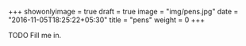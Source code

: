 +++
showonlyimage = true
draft = true
image = "img/pens.jpg"
date = "2016-11-05T18:25:22+05:30"
title = "pens"
weight = 0
+++

TODO Fill me in.

